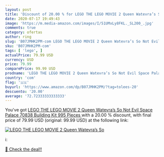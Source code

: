 ```yaml
---
layout: post
title: 'Discount of 20.00 % for LEGO THE LEGO MOVIE 2 Queen Watevra’s So'
date: 2020-07-17 19:49:43
image: 'https://m.media-amazon.com/images/I/51UMxLy8FKL._SL200_.jpg'
comments: true
category: ofertas
author: ring
slug: 'B07JMHK2PM-com LEGO THE LEGO MOVIE 2 Queen Watevra’s So Not Evil Space...'
sku: 'B07JMHK2PM-com'
tags: [ 'lego', ]
actualPrice: 79.99 USD
currency: USD
price: 79.99
comparePrice: 99.99 USD
prodname: 'LEGO THE LEGO MOVIE 2 Queen Watevra’s So Not Evil Space Palace 70838 Building Kit  995 Pieces '
country: 'com'
flag: '🇺🇸'
buyurl: 'https://www.amazon.com/dp/B07JMHK2PM/?tag=tolees-20'
descuento: '20.00'
average: '72.72333333333333'
---
```


You've got [LEGO THE LEGO MOVIE 2 Queen Watevra’s So Not Evil Space Palace 70838 Building Kit  995 Pieces ](https://www.amazon.com/dp/B07JMHK2PM/?tag=tolees-20) with a  20.00 % discount, with final price of 79.99 USD (original: 99.99 USD) at the following link:

[![LEGO THE LEGO MOVIE 2 Queen Watevra’s So](https://m.media-amazon.com/images/I/51UMxLy8FKL._SL200_.jpg)](https://www.amazon.com/dp/B07JMHK2PM/?tag=tolees-20)

ℹ️:


[🛒 Check the deal!!](https://www.amazon.com/dp/B07JMHK2PM/?tag=tolees-20)
